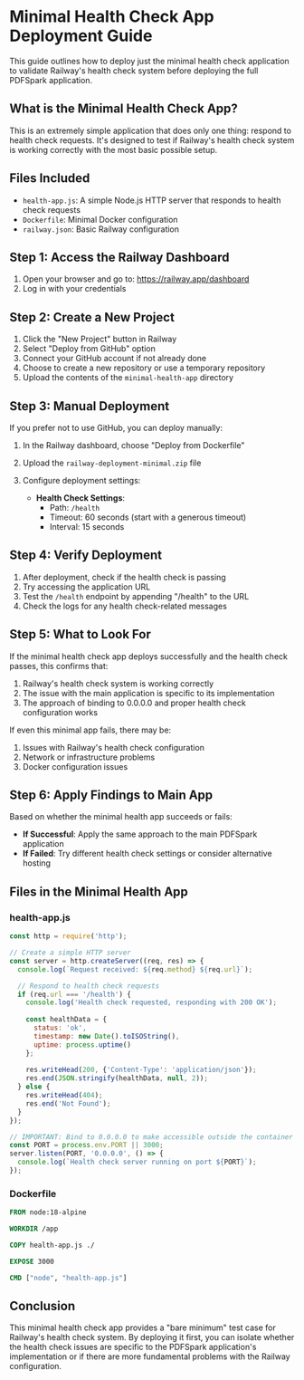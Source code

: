 # Minimal Health Check App Deployment Guide

This guide outlines how to deploy just the minimal health check application to validate Railway's health check system before deploying the full PDFSpark application.

## What is the Minimal Health Check App?

This is an extremely simple application that does only one thing: respond to health check requests. It's designed to test if Railway's health check system is working correctly with the most basic possible setup.

## Files Included

- `health-app.js`: A simple Node.js HTTP server that responds to health check requests
- `Dockerfile`: Minimal Docker configuration
- `railway.json`: Basic Railway configuration

## Step 1: Access the Railway Dashboard

1. Open your browser and go to: https://railway.app/dashboard
2. Log in with your credentials

## Step 2: Create a New Project

1. Click the "New Project" button in Railway
2. Select "Deploy from GitHub" option
3. Connect your GitHub account if not already done
4. Choose to create a new repository or use a temporary repository
5. Upload the contents of the `minimal-health-app` directory

## Step 3: Manual Deployment

If you prefer not to use GitHub, you can deploy manually:

1. In the Railway dashboard, choose "Deploy from Dockerfile"
2. Upload the `railway-deployment-minimal.zip` file
3. Configure deployment settings:

   - **Health Check Settings**:
     - Path: `/health`
     - Timeout: 60 seconds (start with a generous timeout)
     - Interval: 15 seconds

## Step 4: Verify Deployment

1. After deployment, check if the health check is passing
2. Try accessing the application URL
3. Test the `/health` endpoint by appending "/health" to the URL
4. Check the logs for any health check-related messages

## Step 5: What to Look For

If the minimal health check app deploys successfully and the health check passes, this confirms that:

1. Railway's health check system is working correctly
2. The issue with the main application is specific to its implementation
3. The approach of binding to 0.0.0.0 and proper health check configuration works

If even this minimal app fails, there may be:
1. Issues with Railway's health check configuration
2. Network or infrastructure problems
3. Docker configuration issues

## Step 6: Apply Findings to Main App

Based on whether the minimal health app succeeds or fails:

- **If Successful**: Apply the same approach to the main PDFSpark application
- **If Failed**: Try different health check settings or consider alternative hosting

## Files in the Minimal Health App

### health-app.js
```javascript
const http = require('http');

// Create a simple HTTP server
const server = http.createServer((req, res) => {
  console.log(`Request received: ${req.method} ${req.url}`);

  // Respond to health check requests
  if (req.url === '/health') {
    console.log('Health check requested, responding with 200 OK');
    
    const healthData = {
      status: 'ok',
      timestamp: new Date().toISOString(),
      uptime: process.uptime()
    };
    
    res.writeHead(200, {'Content-Type': 'application/json'});
    res.end(JSON.stringify(healthData, null, 2));
  } else {
    res.writeHead(404);
    res.end('Not Found');
  }
});

// IMPORTANT: Bind to 0.0.0.0 to make accessible outside the container
const PORT = process.env.PORT || 3000;
server.listen(PORT, '0.0.0.0', () => {
  console.log(`Health check server running on port ${PORT}`);
});
```

### Dockerfile
```dockerfile
FROM node:18-alpine

WORKDIR /app

COPY health-app.js ./

EXPOSE 3000

CMD ["node", "health-app.js"]
```

## Conclusion

This minimal health check app provides a "bare minimum" test case for Railway's health check system. By deploying it first, you can isolate whether the health check issues are specific to the PDFSpark application's implementation or if there are more fundamental problems with the Railway configuration.